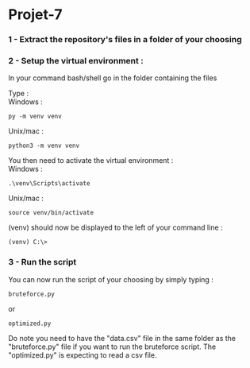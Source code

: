 # Projet-7


### 1 - Extract the repository's files in a folder of your choosing

### 2 - Setup the virtual environment :


In your command bash/shell go in the folder containing the files

Type :  
Windows :
```
py -m venv venv
```
Unix/mac :
```
python3 -m venv venv
```


You then need to activate the virtual environment :  
Windows :
```
.\venv\Scripts\activate
```
Unix/mac :  
```
source venv/bin/activate
```
(venv) should now be displayed to the left of your command line :
```
(venv) C:\>
```

### 3 - Run the script

You can now run the script of your choosing by simply typing :
```
bruteforce.py
```
or
```
optimized.py
```

Do note you need to have the "data.csv" file in the same folder as the "bruteforce.py" file if you want to run the bruteforce script.
The "optimized.py" is expecting to read a csv file.
